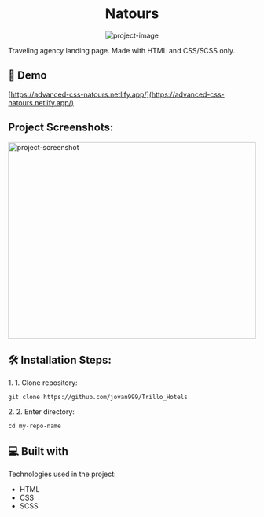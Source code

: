 <h1 align="center" id="title">Natours</h1>

<p align="center"><img src="https://socialify.git.ci/jovansmiljanic/Natours_Travel/image?font=KoHo&amp;language=1&amp;name=1&amp;owner=1&amp;pattern=Charlie%20Brown&amp;stargazers=1&amp;theme=Dark" alt="project-image"></p>

<p id="description">Traveling agency landing page. Made with HTML and CSS/SCSS only.</p>

<h2>🚀 Demo</h2>

[https://advanced-css-natours.netlify.app/](https://advanced-css-natours.netlify.app/)

<h2>Project Screenshots:</h2>

<img src="https://ik.imagekit.io/benntsopnyab/natours_U2R-3bjyIC.png?ik-sdk-version=javascript-1.4.3&amp;updatedAt=1641465509877" alt="project-screenshot" width="100%" height="400/">

<h2>🛠️ Installation Steps:</h2>

<p>1. 1. Clone repository:</p>

```
git clone https://github.com/jovan999/Trillo_Hotels
```

<p>2. 2. Enter directory:</p>

```
cd my-repo-name
```

  
  
<h2>💻 Built with</h2>

Technologies used in the project:

*   HTML
*   CSS
*   SCSS

